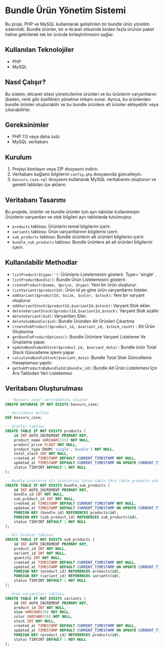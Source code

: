 # Bundle Ürün Yönetim Sistemi

Bu proje, PHP ve MySQL kullanılarak geliştirilen bir bundle ürün yönetim sistemidir. Bundle ürünler, bir e-ticaret sitesinde birden fazla ürünün paket haline getirilerek tek bir üründe birleştirilmesini sağlar.

## Kullanılan Teknolojiler

- PHP
- MySQL

## Nasıl Çalışır?

Bu sistem, eticaret sitesi yöneticilerine ürünleri ve bu ürünlerin varyantlarını (beden, renk gibi özellikler) yönetme imkanı sunar. Ayrıca, bu ürünlerden bundle ürünler oluşturabilir ve bu bundle ürünlere alt ürünler ekleyebilir veya çıkarabilirler.

## Gereksinimler

- PHP 7.0 veya daha üstü
- MySQL veritabanı

## Kurulum

1. Projeyi klonlayın veya ZIP dosyasını indirin.
2. Veritabanı bağlantı bilgilerini `config.php` dosyasında güncelleyin.
3. `basvuru_case.sql` dosyasını kullanarak MySQL veritabanını oluşturun ve gerekli tabloları içe aktarın.

## Veritabanı Tasarımı

Bu projede, ürünler ve bundle ürünler için ayrı tablolar kullanılmıştır. Ürünlerin varyantları ve stok bilgileri ayrı tablolarda tutulmuştur.

- `products` tablosu: Ürünlerin temel bilgilerini içerir.
- `variants` tablosu: Ürün varyantlarının bilgilerini içerir.
- `sub_products` tablosu: Bundle ürünlerin alt ürünleri bilgilerini içerir.
- `bundle_sub_products` tablosu: Bundle ürünlere ait alt ürünleri bilgilerini içerir.

## Kullanılabilir Methodlar

- `listProduct($type='')`: Ürünlerin Listelemesini gösterir. Type= 'single' .
- `listProductBundle()`: Bundle Ürün Listelemesini gösterir.
- `createProduct($name, $price, $type)`: Yeni bir ürün oluşturur.
- `listVariant($productId)`: Ürün id ye göre ürün varyantlarını listeler.
- `addVariant($productId, $size, $color, $stock)`: Yeni bir varyant oluşturur.
- `addVariantStock($productId,$variantId,$stock)`: Varyant Stok ekler.
- `deleteVariantStock($productId,$variantId,$stock)`: Varyant Stok azaltır
- `deleteVariant($id)`:  Varyantları Siler.
- `deleteSubBundle($id)`: Bundle Üründen Alt Ürünleri Çıkartma
- `createSubProduct($product_id, $variant_id, $stock_count)` : Alt Ürün Oluşturma
- `getBundleProductOptions()`: Bundle Ürünlere Varyant Listeleme Ve Gruplama yapar.
- `updateBundleAndStock($product_id, $variant_data)` : Bundle ürün Total Stock Güncelleme işlemi yapar
- `calculateBundleStock($variant_data)`:  Bundle  Total Stok Güncelleme Hesaplaması yapılır.
- `getSubProductsByBundleId($bundle_id)`: Bundle Alt Ürün Listelemesi İçin Ara Tablodan Veri Listelemesi

## Veritabanı Oluşturulması

```sql
-- "basvuru_case" veritabanını oluştur
CREATE DATABASE IF NOT EXISTS basvuru_case;

-- Veritabanı kullan
USE basvuru_case;

-- Ürünler tablosu
CREATE TABLE IF NOT EXISTS products (
    id INT AUTO_INCREMENT PRIMARY KEY,
    product_name VARCHAR(255) NOT NULL,
    product_price FLOAT NOT NULL,
    product_type ENUM('single','bundle') NOT NULL,
    total_stock INT NOT NULL,
    created_at TIMESTAMP DEFAULT CURRENT_TIMESTAMP NOT NULL,
    updated_at TIMESTAMP DEFAULT CURRENT_TIMESTAMP ON UPDATE CURRENT_TIMESTAMP NOT NULL,
    status TINYINT DEFAULT 1 NOT NULL
);

-- Bundle ürünlerin alt ürünlerini tutan tablo (Ara Tablo products-sub_products)
CREATE TABLE IF NOT EXISTS bundle_sub_products (
    id INT AUTO_INCREMENT PRIMARY KEY,
    bundle_id INT NOT NULL,
    sub_product_id INT NOT NULL,
    created_at TIMESTAMP DEFAULT CURRENT_TIMESTAMP NOT NULL,
    updated_at TIMESTAMP DEFAULT CURRENT_TIMESTAMP ON UPDATE CURRENT_TIMESTAMP NOT NULL,
    FOREIGN KEY (bundle_id) REFERENCES products(id),
    FOREIGN KEY (sub_product_id) REFERENCES sub_products(id),
    status TINYINT DEFAULT 1 NOT NULL
);

-- Alt ürünler tablosu
CREATE TABLE IF NOT EXISTS sub_products (
    id INT AUTO_INCREMENT PRIMARY KEY,
    product_id INT NOT NULL,
    variant_id INT NOT NULL,
    quantity INT NOT NULL,
    created_at TIMESTAMP DEFAULT CURRENT_TIMESTAMP NOT NULL,
    updated_at TIMESTAMP DEFAULT CURRENT_TIMESTAMP ON UPDATE CURRENT_TIMESTAMP NOT NULL,
    FOREIGN KEY (product_id) REFERENCES products(id),
    FOREIGN KEY (variant_id) REFERENCES variants(id),
    status TINYINT DEFAULT 1 NOT NULL
);

-- Ürün varyantları tablosu
CREATE TABLE IF NOT EXISTS variants (
    id INT AUTO_INCREMENT PRIMARY KEY,
    product_id INT NOT NULL,
    size VARCHAR(50) NOT NULL,
    color VARCHAR(50) NOT NULL,
    stock INT NOT NULL,
    created_at TIMESTAMP DEFAULT CURRENT_TIMESTAMP NOT NULL,
    updated_at TIMESTAMP DEFAULT CURRENT_TIMESTAMP ON UPDATE CURRENT_TIMESTAMP NOT NULL,
    FOREIGN KEY (product_id) REFERENCES products(id),
    status TINYINT DEFAULT 1 NOT NULL
);